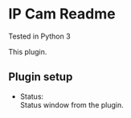 IP Cam Readme
====

Tested in Python 3

This plugin.

Plugin setup
-----------

* Status:  
  Status window from the plugin.
